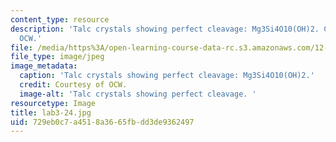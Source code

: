 ```yaml
---
content_type: resource
description: 'Talc crystals showing perfect cleavage: Mg3Si4O10(OH)2. Courtesy of
  OCW.'
file: /media/https%3A/open-learning-course-data-rc.s3.amazonaws.com/12-108-structure-of-earth-materials-fall-2004/729eb0c7a4518a3665fbdd3de9362497_lab3-24.jpg
file_type: image/jpeg
image_metadata:
  caption: 'Talc crystals showing perfect cleavage: Mg3Si4O10(OH)2.'
  credit: Courtesy of OCW.
  image-alt: 'Talc crystals showing perfect cleavage. '
resourcetype: Image
title: lab3-24.jpg
uid: 729eb0c7-a451-8a36-65fb-dd3de9362497
---
```

